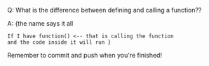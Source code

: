 Q: What is the difference between defining and calling a function??

A: {the name says it all
     
    If I have function() <-- that is calling the function
    and the code inside it will run }


Remember to commit and push when you're finished!